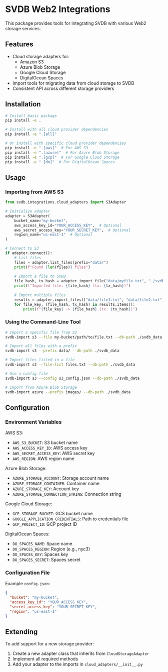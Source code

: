 # SVDB Web2 Integrations

This package provides tools for integrating SVDB with various Web2 storage services.

## Features

- Cloud storage adapters for:
  - Amazon S3
  - Azure Blob Storage
  - Google Cloud Storage
  - DigitalOcean Spaces
- Import tools for migrating data from cloud storage to SVDB
- Consistent API across different storage providers

## Installation

```bash
# Install basic package
pip install -e .

# Install with all cloud provider dependencies
pip install -e ".[all]"

# Or install with specific cloud provider dependencies
pip install -e ".[aws]"  # For AWS S3
pip install -e ".[azure]"  # For Azure Blob Storage
pip install -e ".[gcp]"  # For Google Cloud Storage
pip install -e ".[do]"  # For DigitalOcean Spaces
```

## Usage

### Importing from AWS S3

```python
from svdb.integrations.cloud_adapters import S3Adapter

# Initialize adapter
adapter = S3Adapter(
    bucket_name="my-bucket",
    aws_access_key_id="YOUR_ACCESS_KEY",  # Optional
    aws_secret_access_key="YOUR_SECRET_KEY",  # Optional
    region_name="us-east-1"  # Optional
)

# Connect to S3
if adapter.connect():
    # List files
    files = adapter.list_files(prefix="data/")
    print(f"Found {len(files)} files")
    
    # Import a file to SVDB
    file_hash, tx_hash = adapter.import_file("data/myfile.txt", "./svdb_data")
    print(f"Imported file: {file_hash} (tx: {tx_hash})")
    
    # Import multiple files
    results = adapter.import_files(["data/file1.txt", "data/file2.txt"], "./svdb_data")
    for file_key, (file_hash, tx_hash) in results.items():
        print(f"{file_key} -> {file_hash} (tx: {tx_hash})")
```

### Using the Command-Line Tool

```bash
# Import a specific file from S3
svdb-import s3 --file my-bucket/path/to/file.txt --db-path ./svdb_data

# Import all files with a prefix
svdb-import s3 --prefix data/ --db-path ./svdb_data

# Import files listed in a file
svdb-import s3 --file-list files.txt --db-path ./svdb_data

# Use a config file
svdb-import s3 --config s3_config.json --db-path ./svdb_data

# Import from Azure Blob Storage
svdb-import azure --prefix images/ --db-path ./svdb_data
```

## Configuration

### Environment Variables

AWS S3:
- `AWS_S3_BUCKET`: S3 bucket name
- `AWS_ACCESS_KEY_ID`: AWS access key
- `AWS_SECRET_ACCESS_KEY`: AWS secret key
- `AWS_REGION`: AWS region name

Azure Blob Storage:
- `AZURE_STORAGE_ACCOUNT`: Storage account name
- `AZURE_STORAGE_CONTAINER`: Container name
- `AZURE_STORAGE_KEY`: Account key
- `AZURE_STORAGE_CONNECTION_STRING`: Connection string

Google Cloud Storage:
- `GCP_STORAGE_BUCKET`: GCS bucket name
- `GOOGLE_APPLICATION_CREDENTIALS`: Path to credentials file
- `GCP_PROJECT_ID`: GCP project ID

DigitalOcean Spaces:
- `DO_SPACES_NAME`: Space name
- `DO_SPACES_REGION`: Region (e.g., nyc3)
- `DO_SPACES_KEY`: Spaces key
- `DO_SPACES_SECRET`: Spaces secret

### Configuration File

Example `config.json`:

```json
{
  "bucket": "my-bucket",
  "access_key_id": "YOUR_ACCESS_KEY",
  "secret_access_key": "YOUR_SECRET_KEY",
  "region": "us-east-1"
}
```

## Extending

To add support for a new storage provider:

1. Create a new adapter class that inherits from `CloudStorageAdapter`
2. Implement all required methods
3. Add your adapter to the imports in `cloud_adapters/__init__.py` 